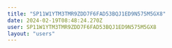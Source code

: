 ```yaml
---
title: "SP11W1YTM3TMR9ZDD7F6FAD53BQJ1ED9N575M5GX8"
date: 2024-02-19T08:48:24.270Z
user: SP11W1YTM3TMR9ZDD7F6FAD53BQJ1ED9N575M5GX8
layout: "users"
---
```

    